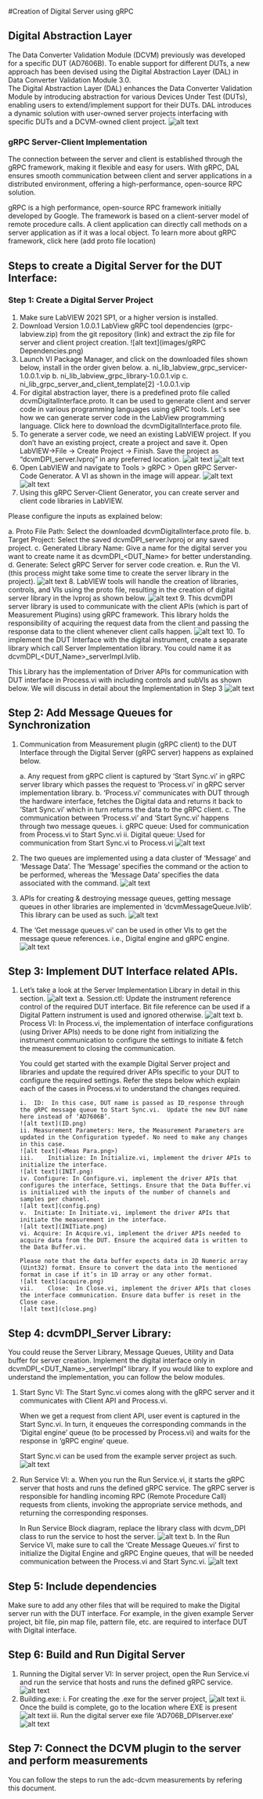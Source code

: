 #Creation of Digital Server using gRPC
## Digital Abstraction Layer
The Data Converter Validation Module (DCVM) previously was developed for a specific DUT (AD7606B).  To enable support for different DUTs, a new approach has been devised using the Digital Abstraction Layer (DAL) in Data Converter Validation Module 3.0.  
The Digital Abstraction Layer (DAL) enhances the Data Converter Validation Module by introducing abstraction for various Devices Under Test (DUTs), enabling users to extend/implement support for their DUTs. DAL introduces a dynamic solution with user-owned server projects interfacing with specific DUTs and a DCVM-owned client project. 
![alt text](images/image-1.png)
### gRPC Server-Client Implementation
The connection between the server and client is established through the gRPC framework, making it flexible and easy for users. With gRPC, DAL ensures smooth communication between client and server applications in a distributed environment, offering a high-performance, open-source RPC solution.

gRPC is a high performance, open-source RPC framework initially developed by Google. The framework is based on a client-server model of remote procedure calls. A client application can directly call methods on a server application as if it was a local object. To learn more about gRPC framework, click here (add proto file location)
## Steps to create a Digital Server for the DUT Interface:
### Step 1: Create a Digital Server Project
1.  Make sure LabVIEW 2021 SP1, or a higher version is installed.
2.	Download Version 1.0.0.1 LabView gRPC tool dependencies (grpc-labview.zip) from the git repository (link) and extract the zip file for server and client project creation.
![alt text](images/gRPC Dependencies.png)
3.	Launch VI Package Manager, and click on the downloaded files shown below, install in the order given below.
    a. ni_lib_labview_grpc_servicer-1.0.0.1.vip	
    b. ni_lib_labview_grpc_library-1.0.0.1.vip
    c. ni_lib_grpc_server_and_client_template[2] -1.0.0.1.vip
4.  For digital abstraction layer, there is a predefined proto file called dcvmDigitalInterface.proto. It can be used to generate client and server code in various programming languages using gRPC tools. Let's see how we can generate server code in the LabView programming language. Click here to download the dcvmDigitalInterface.proto file.
5.	To generate a server code, we need an existing LabVIEW project. If you don’t have an existing project, create a project and save it. Open LabVIEW->File -> Create Project -> Finish. Save the project as “dcvmDPI_server.lvproj” in any preferred location.
![alt text](lvproj.png)
![alt text](grpcserver.png)
6.	Open LabVIEW and navigate to Tools > gRPC > Open gRPC Server-Code Generator.
A VI as shown in the image will appear.
![alt text](labviewgrpc.png)
![alt text](<gRPC Server-Client Code Generator.png>)
7.	Using this gRPC Server-Client Generator, you can create server and client code libraries in LabVIEW.

Please configure the inputs as explained below:

a.	Proto File Path: Select the downloaded dcvmDigitalInterface.proto file.
b.	Target Project: Select the saved dcvmDPI_server.lvproj or any saved project. 
c.	Generated Library Name: Give a name for the digital server you want to create name it as dcvmDPI_<DUT_Name> for better understanding.
d.	Generate: Select gRPC Server for server code creation.
e.	Run the VI. (this process might take some time to create the server library in the project).
![alt text](<gRPC Template Creation Utility.png>)
8.	LabVIEW tools will handle the creation of libraries, controls, and VIs using the proto file, resulting in the creation of digital server library in the lvproj as shown below.
![alt text](<Server Library creation.png>)
9.	This dcvmDPI server library is used to communicate with the client APIs (which is part of Measurement Plugins) using gRPC framework. This library holds the responsibility of acquiring the request data from the client and passing the response data to the client whenever client calls happen.
![alt text](<dcvmDPI_Server Library.png>)
10.	To implement the DUT Interface with the digital instrument, create a separate library which call Server Implementation library. You could name it as dcvmDPI_<DUT_Name>_serverImpl.lvlib.

This Library has the implementation of Driver APIs for communication with DUT interface in Process.vi with including controls and subVIs as shown below. We will discuss in detail about the Implementation in Step 3
![alt text](<dcvmDPI_ServerImpl Library.png>)
## Step 2: Add Message Queues for Synchronization
1.	Communication from Measurement plugin (gRPC client) to the DUT Interface through the Digital Server (gRPC server) happens as explained below.

    a.	Any request from gRPC client is captured by ‘Start Sync.vi’ in gRPC server library which passes the request to ‘Process.vi’ in gRPC server implementation library.
    b.	‘Process.vi’ communicates with DUT through the hardware interface, fetches the Digital data and returns it back to ‘Start Sync.vi’ which in turn returns the data to the gRPC client.
    c.	The communication between ‘Process.vi’ and ‘Start Sync.vi’ happens through two message queues.
        i.	gRPC queue: Used for communication from Process.vi to Start Sync.vi
        ii.	Digital queue: Used for communication from Start Sync.vi to Process.vi
    ![alt text](<Communication from Plugin to DUT through gRPC Digital Abstraction Layer.png>)
2.	The two queues are implemented using a data cluster of ‘Message’ and ‘Message Data’. The ‘Message’ specifies the command or the action to be performed, whereas the ‘Message Data’ specifies the data associated with the command. ![alt text](<Message Queues and Queue Data Format.png>)
3.	APIs for creating & destroying message queues, getting message queues in other libraries are implemented in ‘dcvmMessageQueue.lvlib’. This library can be used as such.
![alt text](<Message Queue Library.png>)
4.	The ‘Get message queues.vi’ can be used in other VIs to get the message queue references. i.e., Digital engine and gRPC engine.
![alt text](<Get Message Queues.vi.png>)
## Step 3: Implement DUT Interface related APIs.
1.	Let’s take a look at the Server Implementation Library in detail in this section.
![alt text](<Server Implementation Library.png>)
    a.	Session.ctl: Update the instrument reference control of the required DUT interface. Bit file reference can be used if a Digital Pattern instrument is used and ignored otherwise.
    ![alt text](Session.ctl.png)
    b.	Process VI:  In Process.vi, the implementation of interface configurations (using Driver APIs) needs to be done right from initializing the instrument communication to configure the settings to initiate & fetch the measurement to closing the communication. 

    You could get started with the example Digital Server project and libraries and update the required driver APIs specific to your DUT to configure the required settings. Refer the steps below which explain each of the cases in Process.vi to understand the changes required.

        i.	ID:  In this case, DUT name is passed as ID_response through the gRPC message queue to Start Sync.vi.  Update the new DUT name here instead of ‘AD7606B’.
        ![alt text](ID.png)
        ii.	Measurement Parameters: Here, the Measurement Parameters are updated in the Configuration typedef. No need to make any changes in this case.
        ![alt text](<Meas Para.png>)
        iii.	Initialize: In Initialize.vi, implement the driver APIs to initialize the interface.
        ![alt text](INIT.png)
        iv.	Configure: In Configure.vi, implement the driver APIs that configures the interface, Settings. Ensure that the Data Buffer.vi is initialized with the inputs of the number of channels and samples per channel.
        ![alt text](config.png)
        v.	Initiate: In Initiate.vi, implement the driver APIs that initiate the measurement in the interface.
        ![alt text](INITiate.png)
        vi.	Acquire: In Acquire.vi, implement the driver APIs needed to acquire data from the DUT. Ensure the acquired data is written to the Data Buffer.vi.

        Please note that the data buffer expects data in 2D Numeric array (Uint32) format. Ensure to convert the data into the mentioned format in case if it’s in 1D array or any other format.
        ![alt text](acquire.png)
        vii.	Close:  In Close.vi, implement the driver APIs that closes the interface communication. Ensure data buffer is reset in the Close case.
        ![alt text](close.png)
## Step 4:  dcvmDPI_Server Library:
You could reuse the Server Library, Message Queues, Utility and Data buffer for server creation. Implement the digital interface only in dcvmDPI_<DUT_Name>_serverImpl” library. If you would like to explore and understand the implementation, you can follow the below modules.
1.	Start Sync VI: The Start Sync.vi comes along with the gRPC server and it communicates with Client API and Process.vi.

    When we get a request from client API, user event is captured in the Start Sync.vi. In turn, it enqueues the corresponding commands in the ‘Digital engine’ queue (to be processed by Process.vi) and waits for the response in ‘gRPC engine’ queue.

    Start Sync.vi can be used from the example server project as such.
    ![alt text](startSync.png)
2.	Run Service VI: 
    a.	When you run the Run Service.vi, it starts the gRPC server that hosts and runs the defined gRPC service. The gRPC server is responsible for handling incoming RPC (Remote Procedure Call) requests from clients, invoking the appropriate service methods, and returning the corresponding responses.

    In Run Service Block diagram, replace the library class with dcvm_DPI class to run the service to host the server.
    ![alt text](runservice.png)
    b.	In the Run Service VI, make sure to call the ‘Create Message Queues.vi’ first to initialize the Digital Engine and gRPC Engine queues, that will be needed communication between the Process.vi and Start Sync.vi.
    ![alt text](<Run Service vi.png>)
## Step 5: Include dependencies
Make sure to add any other files that will be required to make the Digital server run with the DUT interface.
For example, in the given example Server project, bit file, pin map file, pattern file, etc. are required to interface DUT with Digital interface. 

## Step 6: Build and Run Digital Server
1.	Running the Digital server VI: In server project, open the Run Service.vi and run the service that hosts and runs the defined gRPC service. 
![alt text](image-5.png)
2.	Building.exe:
    i.	For creating the .exe for the server project, 
    ![alt text](<Digital Server Build Specs.png>)
    ii.	Once the build is complete, go to the location where EXE is present
    ![alt text](<Digital Server Location.png>)
    iii.	Run the digital server exe file ‘AD706B_DPIserver.exe’
    ![alt text](image-5-1.png)
## Step 7: Connect the DCVM plugin to the server and perform measurements
 You can follow the steps to run the adc-dcvm measurements by refering this document.
